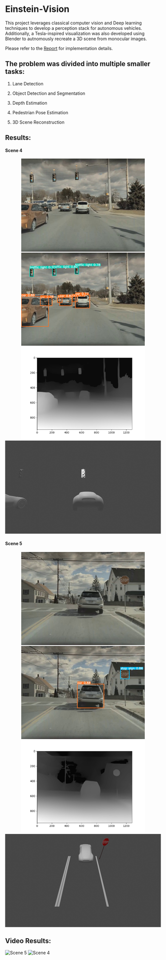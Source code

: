# Einstein-Vision
This project leverages classical computer vision and Deep learning techniques to develop a perception stack for autonomous vehicles. Additionally, a Tesla-inspired visualization was also developed using Blender to autnomously recreate a 3D scene from monocular images. 

Please refer to the [Report](Report.pdf) for implementation details.

## The problem was divided into multiple smaller tasks:
1. Lane Detection

2. Object Detection and Segmentation

3. Depth Estimation

4. Pedestrian Pose Estimation
  
5. 3D Scene Reconstruction

## Results:

#### Scene 4 
<p align="center">
  <img src="Output Images\scene4frame261\frame261.jpg" alt="Image 1 Description" height="300"/>
  <img src="Output Images\scene4frame261\yolo261.jpg" alt="Image 2 Description" height="300"/>
    <img src="Output Images\scene4frame261\depthmap261.png" alt="Image 2 Description" height="300"/>
  <img src="Output Images\scene4frame261\blender261_view2.png" alt="Image 3 Description" height="300"/>
</p>

#### Scene 5
<p align="center">
  <img src="Output Images\scene5frame351\frame351.jpg" alt="Image 1 Description" height="300"/>
  <img src="Output Images\scene5frame351\yolo351.jpg" alt="Image 2 Description" height="300"/>
    <img src="Output Images\scene5frame351\depthmap351.png" alt="Image 2 Description" height="300"/>
  <img src="Output Images\scene5frame351\blender351.png" alt="Image 3 Description" height="300"/>
</p>




## Video Results:

![Scene 5](https://github.com/miheer-diwan/Einstein-Vision/assets/79761017/48da5b21-1cba-4d27-98d7-d01ac89d39b7) ![Scene 4](https://github.com/miheer-diwan/Einstein-Vision/assets/79761017/8b76eea0-c92c-4e87-b9c8-9de10583d3ad)


